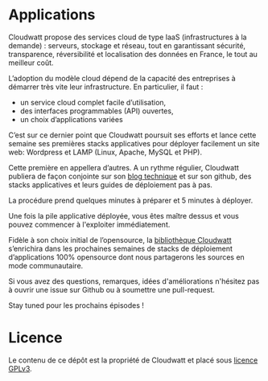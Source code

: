# Applications

Cloudwatt propose des services cloud de type IaaS (infrastructures à la demande) : serveurs, stockage et réseau, tout en garantissant sécurité, transparence, réversibilité et localisation des données en France, le tout au meilleur coût.

L’adoption du modèle cloud dépend de la capacité des entreprises à démarrer très vite leur infrastructure. En particulier, il faut :

* un service cloud complet facile d’utilisation,
* des interfaces programmables (API) ouvertes, 
* un choix d’applications variées

C’est sur ce dernier point que Cloudwatt poursuit ses efforts et lance cette semaine ses premières stacks applicatives pour déployer facilement un site web: Wordpress et LAMP (Linux, Apache, MySQL et PHP).

Cette première en appellera d’autres. A un rythme régulier, Cloudwatt publiera de façon conjointe sur son [blog technique](http://dev.cloudwatt.com/fr/blog/index.html) et sur son github, des stacks applicatives et leurs guides de déploiement pas à pas. 

La procédure prend quelques minutes à préparer et 5 minutes à déployer.

Une fois la pile applicative déployée, vous êtes maître dessus et vous pouvez commencer à l'exploiter immédiatement.

Fidèle à son choix initial de l’opensource, la [bibliothèque Cloudwatt](https://www.cloudwatt.com/fr/applications/index.html) s’enrichira dans les prochaines semaines de stacks de déploiement d’applications 100% opensource dont nous partagerons les sources en mode communautaire.

Si vous avez des questions, remarques, idées d'améliorations n'hésitez pas à ouvrir une issue sur Github ou à soumettre une pull-request.

Stay tuned pour les prochains épisodes !

# Licence

Le contenu de ce dépôt est la propriété de Cloudwatt et placé sous [licence GPLv3](http://www.gnu.org/licenses/gpl.html).
